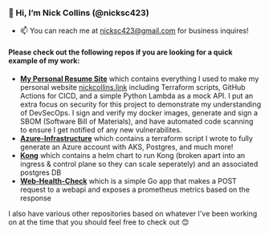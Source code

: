 ### 👋 Hi, I’m Nick Collins (@nicksc423)
- 📫 You can reach me at nicksc423@gmail.com for business inquires!

#### Please check out the following repos if you are looking for a quick example of my work:
- **[My Personal Resume Site](https://github.com/nicksc423/resume-site)** which contains everything I used to make my personal website [nickcollins.link](https://nickcollins.link) including Terraform scripts, GitHub Actions for CICD, and a simple Python Lambda as a mock API.  I put an extra focus on security for this project to demonstrate my understanding of DevSecOps.  I sign and verify my docker images, generate and sign a SBOM (Software Bill of Materials), and have automated code scanning to ensure I get notified of any new vulnerabilites.
- **[Azure-Infrastructure](https://github.com/nicksc423/azure-infrastructure)** which contains a terraform script I wrote to fully generate an Azure account with AKS, Postgres, and much more!
- **[Kong](https://github.com/nicksc423/kong)** which contains a helm chart to run Kong (broken apart into an ingress & control plane so they can scale seperately) and an associated postgres DB
- **[Web-Health-Check](https://github.com/nicksc423/web-health-check)** which is a simple Go app that makes a POST request to a webapi and exposes a prometheus metrics based on the response

I also have various other repositories based on whatever I've been working on at the time that you should feel free to check out 😊

<!---
nicksc423/nicksc423 is a ✨ special ✨ repository because its `README.md` (this file) appears on your GitHub profile.
You can click the Preview link to take a look at your changes.
--->
